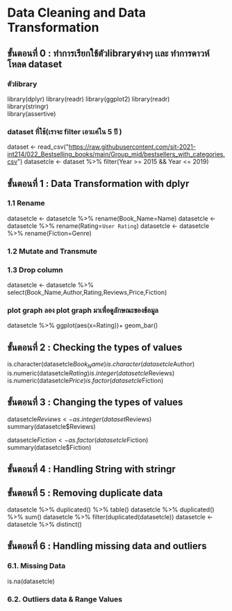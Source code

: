 # Data Cleaning and Data Transformation
## ขั้นตอนที่ 0 : ทำการเรียกใช้ตัวlibraryต่างๆ เเละ ทำการดาวห์โหลด dataset
### ตัวlibrary
library(dplyr)
library(readr)
library(ggplot2)
library(readr)    
library(stringr)  
library(assertive) 
### dataset ที่ใช้(เราจะ filter เอาเเค่ใน 5 ปี ) 
dataset <- read_csv("https://raw.githubusercontent.com/sit-2021-int214/022_Bestselling_books/main/Group_mid/bestsellers_with_categories.csv")
datasetcle <- dataset %>% filter(Year >= 2015 && Year <= 2019)


##  ขั้นตอนที่ 1 : Data Transformation with dplyr
### 1.1 Rename
datasetcle <- datasetcle %>% rename(Book_Name=Name)
datasetcle <- datasetcle %>% rename(Rating=`User Rating`)
datasetcle <- datasetcle %>% rename(Fiction=Genre)
### 1.2 Mutate and Transmute
### 1.3 Drop column
datasetcle <- datasetcle %>% select(Book_Name,Author,Rating,Reviews,Price,Fiction)

### plot graph ลอง plot graph มาเพื่อดูลักษณะของข้อมูล
datasetcle %>% ggplot(aes(x=Rating))+ geom_bar()
## ขั้นตอนที่ 2 : Checking the types of values
is.character(datasetcle$Book_Name)
is.character(datasetcle$Author)
is.numeric(datasetcle$Rating)
is.integer(datasetcle$Reviews)
is.numeric(datasetcle$Price)
is.factor(datasetcle$Fiction)

## ขั้นตอนที่ 3 : Changing the types of values
datasetcle$Reviews <- as.integer(dataset$Reviews)
summary(datasetcle$Reviews)

datasetcle$Fiction <- as.factor(datasetcle$Fiction)
summary(datasetcle$Fiction)

## ขั้นตอนที่ 4 : Handling String with stringr 
## ขั้นตอนที่ 5 : Removing duplicate data
datasetcle %>% duplicated() %>% table()
datasetcle %>% duplicated() %>% sum()
datasetcle %>% filter(duplicated(datasetcle))
datasetcle <-
  datasetcle %>% distinct()
## ขั้นตอนที่ 6 : Handling missing data and outliers
### 6.1. Missing Data
is.na(datasetcle)
### 6.2. Outliers data & Range Values
